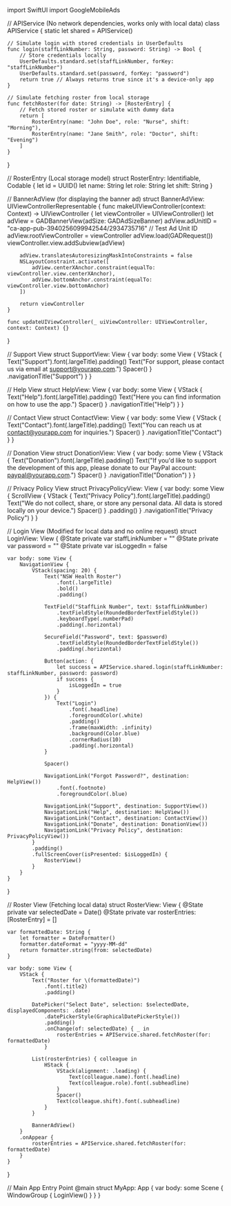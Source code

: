 import SwiftUI
import GoogleMobileAds

// APIService (No network dependencies, works only with local data)
class APIService {
    static let shared = APIService()

    // Simulate login with stored credentials in UserDefaults
    func login(staffLinkNumber: String, password: String) -> Bool {
        // Store credentials locally
        UserDefaults.standard.set(staffLinkNumber, forKey: "staffLinkNumber")
        UserDefaults.standard.set(password, forKey: "password")
        return true // Always returns true since it's a device-only app
    }

    // Simulate fetching roster from local storage
    func fetchRoster(for date: String) -> [RosterEntry] {
        // Fetch stored roster or simulate with dummy data
        return [
            RosterEntry(name: "John Doe", role: "Nurse", shift: "Morning"),
            RosterEntry(name: "Jane Smith", role: "Doctor", shift: "Evening")
        ]
    }
}

// RosterEntry (Local storage model)
struct RosterEntry: Identifiable, Codable {
    let id = UUID()
    let name: String
    let role: String
    let shift: String
}

// BannerAdView (for displaying the banner ad)
struct BannerAdView: UIViewControllerRepresentable {
    func makeUIViewController(context: Context) -> UIViewController {
        let viewController = UIViewController()
        let adView = GADBannerView(adSize: GADAdSizeBanner)
        adView.adUnitID = "ca-app-pub-3940256099942544/2934735716" // Test Ad Unit ID
        adView.rootViewController = viewController
        adView.load(GADRequest())
        viewController.view.addSubview(adView)
        
        adView.translatesAutoresizingMaskIntoConstraints = false
        NSLayoutConstraint.activate([
            adView.centerXAnchor.constraint(equalTo: viewController.view.centerXAnchor),
            adView.bottomAnchor.constraint(equalTo: viewController.view.bottomAnchor)
        ])
        
        return viewController
    }

    func updateUIViewController(_ uiViewController: UIViewController, context: Context) {}
}

// Support View
struct SupportView: View {
    var body: some View {
        VStack {
            Text("Support").font(.largeTitle).padding()
            Text("For support, please contact us via email at support@yourapp.com.")
            Spacer()
        }
        .navigationTitle("Support")
    }
}

// Help View
struct HelpView: View {
    var body: some View {
        VStack {
            Text("Help").font(.largeTitle).padding()
            Text("Here you can find information on how to use the app.")
            Spacer()
        }
        .navigationTitle("Help")
    }
}

// Contact View
struct ContactView: View {
    var body: some View {
        VStack {
            Text("Contact").font(.largeTitle).padding()
            Text("You can reach us at contact@yourapp.com for inquiries.")
            Spacer()
        }
        .navigationTitle("Contact")
    }
}

// Donation View
struct DonationView: View {
    var body: some View {
        VStack {
            Text("Donation").font(.largeTitle).padding()
            Text("If you'd like to support the development of this app, please donate to our PayPal account: paypal@yourapp.com.")
            Spacer()
        }
        .navigationTitle("Donation")
    }
}

// Privacy Policy View
struct PrivacyPolicyView: View {
    var body: some View {
        ScrollView {
            VStack {
                Text("Privacy Policy").font(.largeTitle).padding()
                Text("We do not collect, share, or store any personal data. All data is stored locally on your device.")
                Spacer()
            }
            .padding()
        }
        .navigationTitle("Privacy Policy")
    }
}

// Login View (Modified for local data and no online request)
struct LoginView: View {
    @State private var staffLinkNumber = ""
    @State private var password = ""
    @State private var isLoggedIn = false

    var body: some View {
        NavigationView {
            VStack(spacing: 20) {
                Text("NSW Health Roster")
                    .font(.largeTitle)
                    .bold()
                    .padding()
                
                TextField("StaffLink Number", text: $staffLinkNumber)
                    .textFieldStyle(RoundedBorderTextFieldStyle())
                    .keyboardType(.numberPad)
                    .padding(.horizontal)
                
                SecureField("Password", text: $password)
                    .textFieldStyle(RoundedBorderTextFieldStyle())
                    .padding(.horizontal)
                
                Button(action: {
                    let success = APIService.shared.login(staffLinkNumber: staffLinkNumber, password: password)
                    if success {
                        isLoggedIn = true
                    }
                }) {
                    Text("Login")
                        .font(.headline)
                        .foregroundColor(.white)
                        .padding()
                        .frame(maxWidth: .infinity)
                        .background(Color.blue)
                        .cornerRadius(10)
                        .padding(.horizontal)
                }
                
                Spacer()
                
                NavigationLink("Forgot Password?", destination: HelpView())
                    .font(.footnote)
                    .foregroundColor(.blue)
                
                NavigationLink("Support", destination: SupportView())
                NavigationLink("Help", destination: HelpView())
                NavigationLink("Contact", destination: ContactView())
                NavigationLink("Donate", destination: DonationView())
                NavigationLink("Privacy Policy", destination: PrivacyPolicyView())
            }
            .padding()
            .fullScreenCover(isPresented: $isLoggedIn) {
                RosterView()
            }
        }
    }
}

// Roster View (Fetching local data)
struct RosterView: View {
    @State private var selectedDate = Date()
    @State private var rosterEntries: [RosterEntry] = []

    var formattedDate: String {
        let formatter = DateFormatter()
        formatter.dateFormat = "yyyy-MM-dd"
        return formatter.string(from: selectedDate)
    }

    var body: some View {
        VStack {
            Text("Roster for \(formattedDate)")
                .font(.title2)
                .padding()

            DatePicker("Select Date", selection: $selectedDate, displayedComponents: .date)
                .datePickerStyle(GraphicalDatePickerStyle())
                .padding()
                .onChange(of: selectedDate) { _ in
                    rosterEntries = APIService.shared.fetchRoster(for: formattedDate)
                }

            List(rosterEntries) { colleague in
                HStack {
                    VStack(alignment: .leading) {
                        Text(colleague.name).font(.headline)
                        Text(colleague.role).font(.subheadline)
                    }
                    Spacer()
                    Text(colleague.shift).font(.subheadline)
                }
            }

            BannerAdView()
        }
        .onAppear {
            rosterEntries = APIService.shared.fetchRoster(for: formattedDate)
        }
    }
}

// Main App Entry Point
@main
struct MyApp: App {
    var body: some Scene {
        WindowGroup {
            LoginView()
        }
    }
}
